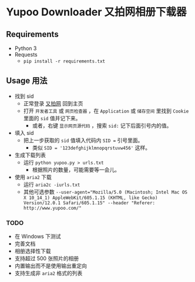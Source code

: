# Yupoo Downloader 又拍网相册下载器

## Requirements
- Python 3
- Requests
  - ```pip install -r requirements.txt```

## Usage 用法
- 找到 sid
  - 正常登录 [又拍网](http://www.yupoo.com/account/login/) 回到主页
  - 打开 `开发者工具` 或 `网页检查器` ，在 `Application` 或 `储存空间` 里找到 `Cookie` 里面的 `sid` 值并记下来。
    - 或者，右键 `显示网页源代码` ，搜索 `sid:` 记下后面引号内的值。
- 填入 sid
  - 把上一步获取的 `sid` 值填入代码内 `SID =` 引号里面。
    - 类似 `SID = '123defghijklmnopqrstuvw456'` 这样。
- 生成下载列表
  - 运行 ```python yupoo.py > urls.txt```
    - 根据照片的数量，可能需要等一会儿。
- 使用 `aria2` 下载
  - 运行 ```aria2c -iurls.txt```
  - 其他可选参数 `--user-agent="Mozilla/5.0 (Macintosh; Intel Mac OS X 10_14_1) AppleWebKit/605.1.15 (KHTML, like Gecko) Version/12.0.1 Safari/605.1.15" --header "Referer: http://www.yupoo.com/"`
  
### TODO
- 在 Windows 下测试
- 完善文档
- 相册选择性下载
- 支持超过 500 张照片的相册
- 内置输出而不是使用输出重定向
- 支持生成非 `aria2` 格式的列表
